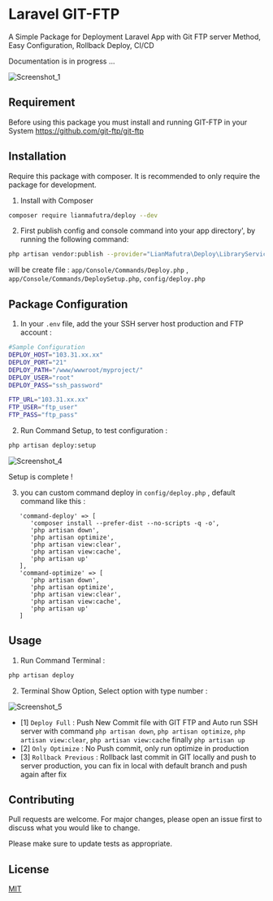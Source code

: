 # Laravel GIT-FTP
A Simple Package for Deployment Laravel App with Git FTP server Method, Easy Configuration, Rollback Deploy, CI/CD 

Documentation is in progress ...

![Screenshot_1](https://github.com/lianmafutra/deploy/assets/15800599/a11b75ff-9a10-4dfe-a80a-4bd11c489677)

## Requirement
Before using this package you must install and running GIT-FTP in your System
https://github.com/git-ftp/git-ftp

## Installation
Require this package with composer. It is recommended to only require the package for development.
1. Install with Composer 
```bash
composer require lianmafutra/deploy --dev
```
2. First publish config and console command into your app directory', by running the following command:
```bash
php artisan vendor:publish --provider="LianMafutra\Deploy\LibraryServiceProvider" --tag=deploy --force
```
will be create file : ```app/Console/Commands/Deploy.php``` , ```app/Console/Commands/DeploySetup.php```, ```config/deploy.php```

## Package Configuration
1. In your ```.env``` file, add the your SSH server host production and FTP account :

```bash
#Sample Configuration
DEPLOY_HOST="103.31.xx.xx"
DEPLOY_PORT="21"
DEPLOY_PATH="/www/wwwroot/myproject/"
DEPLOY_USER="root"
DEPLOY_PASS="ssh_password"

FTP_URL="103.31.xx.xx"
FTP_USER="ftp_user"
FTP_PASS="ftp_pass"
```
2. Run Command Setup, to test configuration :
```bash
php artisan deploy:setup
```
![Screenshot_4](https://github.com/lianmafutra/deploy/assets/15800599/08895301-46ff-4a30-8fc2-df5c015bc5c0)

Setup is complete !

3. you can custom command deploy in ```config/deploy.php``` , default command like this :

```
   'command-deploy' => [
      'composer install --prefer-dist --no-scripts -q -o',
      'php artisan down',
      'php artisan optimize',
      'php artisan view:clear',
      'php artisan view:cache',
      'php artisan up'
   ],
   'command-optimize' => [
      'php artisan down',
      'php artisan optimize',
      'php artisan view:clear',
      'php artisan view:cache',
      'php artisan up'
   ]
```

## Usage

1. Run Command Terminal :

```bash
php artisan deploy
```

2. Terminal Show Option, Select option with type number :

![Screenshot_5](https://github.com/lianmafutra/deploy/assets/15800599/72493c7d-bc68-48c9-bf6a-6e8c1835f3c9)

- [1] ``` Deploy Full ``` : Push New Commit file with GIT FTP and Auto run SSH server with command ```php artisan down```, ```php artisan optimize```, ```php artisan view:clear```, ```php artisan view:cache``` finally ```php artisan up```
- [2] ``` Only Optimize ``` : No Push commit, only run optimize in production
- [3] ``` Rollback Previous ``` : Rollback last commit in GIT locally and push to server production, you can fix in local with default branch and push again after fix

## Contributing

Pull requests are welcome. For major changes, please open an issue first
to discuss what you would like to change.

Please make sure to update tests as appropriate.

## License

[MIT](https://choosealicense.com/licenses/mit/)
